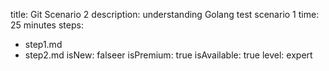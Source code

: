 title: Git Scenario 2
description: understanding Golang test scenario 1
time: 25 minutes
steps:
  - step1.md
  - step2.md
isNew: falseer
isPremium: true
isAvailable: true
level: expert
